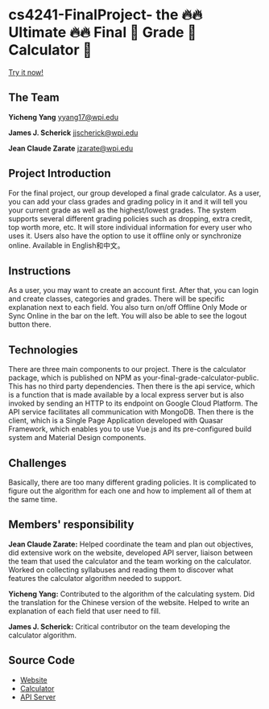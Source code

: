 # cs4241-FinalProject- the 🔥🔥 Ultimate 🔥🔥 Final 💪 Grade 💯 Calculator 🧮

[Try it now!](https://jcharante.com/your-final-grade)

## The Team
**Yicheng Yang** <yyang17@wpi.edu>

**James J. Scherick** <jjscherick@wpi.edu>

**Jean Claude Zarate** <jzarate@wpi.edu>

## Project Introduction
For the final project, our group developed a final grade calculator. As a user, you can add your class grades and grading policy in it and it will tell you your current grade as well as the highest/lowest grades. The system supports several different grading policies such as dropping, extra credit, top worth more, etc. It will store individual information for every user who uses it. Users also have the option to use it offline only or synchronize online. Available in English和中文。

## Instructions
As a user, you may want to create an account first. After that, you can login and create classes, categories and grades. There will be specific explanation next to each field. You also turn on/off Offline Only Mode or Sync Online in the bar on the left. You will also be able to see the logout button there.

## Technologies
There are three main components to our project. There is the calculator package, which is published on NPM as your-final-grade-calculator-public. This has no third party dependencies. Then there is the api service, which is a function that is made available by a local express server but is also invoked by sending an HTTP to its endpoint on Google Cloud Platform. The API service facilitates all communication with MongoDB. Then there is the client, which is a Single Page Application developed with Quasar Framework, which enables you to use Vue.js and its pre-configured build system and Material Design components.

## Challenges 
Basically, there are too many different grading policies. It is complicated to figure out the algorithm for each one and how to implement all of them at the same time. 

## Members' responsibility
**Jean Claude Zarate:** Helped coordinate the team and plan out objectives, did extensive work on the website, developed API server, liaison between the team that used the calculator and the team working on the calculator. Worked on collecting syllabuses and reading them to discover what features the calculator algorithm needed to support.

**Yicheng Yang:** Contributed to the algorithm of the calculating system. Did the translation for the Chinese version of the website. Helped to write an explanation of each field that user need to fill.

**James J. Scherick:** Critical contributor on the team developing the calculator algorithm.

## Source Code

- [Website](https://github.com/JCharante/your-final-grade-spa)
- [Calculator](https://github.com/JCharante/your-final-grade-calculator)
- [API Server](https://github.com/JCharante/your-final-grade-api)
